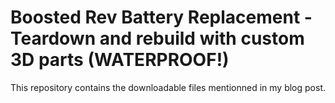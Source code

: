 # Boosted Rev Battery Replacement - Teardown and rebuild with custom 3D parts (WATERPROOF!)

This repository contains the downloadable files mentionned in my blog post.
